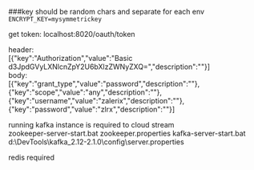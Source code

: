 ###key should be random chars and separate for each env
`ENCRYPT_KEY=mysymmetrickey`

get token: localhost:8020/oauth/token

header:  
[{"key":"Authorization","value":"Basic d3JpdGVyLXNlcnZpY2U6bXlzZWNyZXQ=","description":""}]  
body:  
[{"key":"grant_type","value":"password","description":""},{"key":"scope","value":"any","description":""},{"key":"username","value":"zalerix","description":""},{"key":"password","value":"zlrx","description":""}]


running kafka instance is required to cloud stream  
zookeeper-server-start.bat zookeeper.properties
kafka-server-start.bat d:\DevTools\kafka_2.12-2.1.0\config\server.properties

redis required